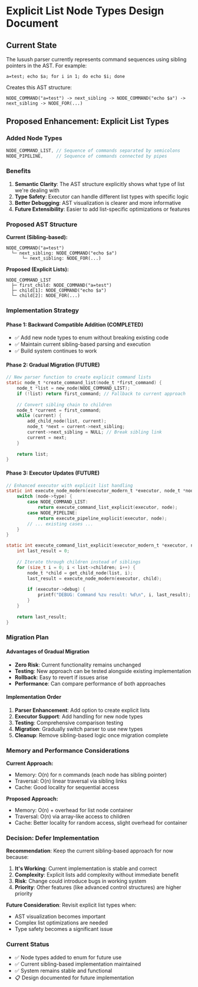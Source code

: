 # Explicit List Node Types Design Document

## Current State
The lusush parser currently represents command sequences using sibling pointers in the AST. For example:
```
a=test; echo $a; for i in 1; do echo $i; done
```

Creates this AST structure:
```
NODE_COMMAND("a=test") -> next_sibling -> NODE_COMMAND("echo $a") -> next_sibling -> NODE_FOR(...)
```

## Proposed Enhancement: Explicit List Types

### Added Node Types
```c
NODE_COMMAND_LIST, // Sequence of commands separated by semicolons
NODE_PIPELINE,     // Sequence of commands connected by pipes  
```

### Benefits

1. **Semantic Clarity**: The AST structure explicitly shows what type of list we're dealing with
2. **Type Safety**: Executor can handle different list types with specific logic
3. **Better Debugging**: AST visualization is clearer and more informative
4. **Future Extensibility**: Easier to add list-specific optimizations or features

### Proposed AST Structure

**Current (Sibling-based):**
```
NODE_COMMAND("a=test") 
  └─ next_sibling: NODE_COMMAND("echo $a")
      └─ next_sibling: NODE_FOR(...)
```

**Proposed (Explicit Lists):**
```
NODE_COMMAND_LIST
  ├─ first_child: NODE_COMMAND("a=test")
  ├─ child[1]: NODE_COMMAND("echo $a") 
  └─ child[2]: NODE_FOR(...)
```

### Implementation Strategy

#### Phase 1: Backward Compatible Addition (COMPLETED)
- ✅ Add new node types to enum without breaking existing code
- ✅ Maintain current sibling-based parsing and execution
- ✅ Build system continues to work

#### Phase 2: Gradual Migration (FUTURE)
```c
// New parser function to create explicit command lists
static node_t *create_command_list(node_t *first_command) {
    node_t *list = new_node(NODE_COMMAND_LIST);
    if (!list) return first_command; // Fallback to current approach
    
    // Convert sibling chain to children
    node_t *current = first_command;
    while (current) {
        add_child_node(list, current);
        node_t *next = current->next_sibling;
        current->next_sibling = NULL; // Break sibling link
        current = next;
    }
    
    return list;
}
```

#### Phase 3: Executor Updates (FUTURE)
```c
// Enhanced executor with explicit list handling
static int execute_node_modern(executor_modern_t *executor, node_t *node) {
    switch (node->type) {
        case NODE_COMMAND_LIST:
            return execute_command_list_explicit(executor, node);
        case NODE_PIPELINE:
            return execute_pipeline_explicit(executor, node);
        // ... existing cases ...
    }
}

static int execute_command_list_explicit(executor_modern_t *executor, node_t *list) {
    int last_result = 0;
    
    // Iterate through children instead of siblings
    for (size_t i = 0; i < list->children; i++) {
        node_t *child = get_child_node(list, i);
        last_result = execute_node_modern(executor, child);
        
        if (executor->debug) {
            printf("DEBUG: Command %zu result: %d\n", i, last_result);
        }
    }
    
    return last_result;
}
```

### Migration Plan

#### Advantages of Gradual Migration
- **Zero Risk**: Current functionality remains unchanged
- **Testing**: New approach can be tested alongside existing implementation
- **Rollback**: Easy to revert if issues arise
- **Performance**: Can compare performance of both approaches

#### Implementation Order
1. **Parser Enhancement**: Add option to create explicit lists
2. **Executor Support**: Add handling for new node types
3. **Testing**: Comprehensive comparison testing
4. **Migration**: Gradually switch parser to use new types
5. **Cleanup**: Remove sibling-based logic once migration complete

### Memory and Performance Considerations

**Current Approach:**
- Memory: O(n) for n commands (each node has sibling pointer)
- Traversal: O(n) linear traversal via sibling links
- Cache: Good locality for sequential access

**Proposed Approach:**
- Memory: O(n) + overhead for list node container
- Traversal: O(n) via array-like access to children
- Cache: Better locality for random access, slight overhead for container

### Decision: Defer Implementation

**Recommendation**: Keep the current sibling-based approach for now because:

1. **It's Working**: Current implementation is stable and correct
2. **Complexity**: Explicit lists add complexity without immediate benefit
3. **Risk**: Change could introduce bugs in working system
4. **Priority**: Other features (like advanced control structures) are higher priority

**Future Consideration**: Revisit explicit list types when:
- AST visualization becomes important
- Complex list optimizations are needed
- Type safety becomes a significant issue

### Current Status
- ✅ Node types added to enum for future use
- ✅ Current sibling-based implementation maintained
- ✅ System remains stable and functional
- 📋 Design documented for future implementation
